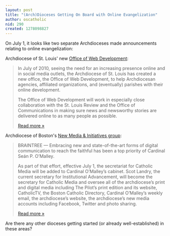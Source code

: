 ```yaml
---
layout: post
title: "(Arch)Dioceses Getting On Board with Online Evangelization"
author: oscatholic
nid: 290
created: 1278098827
---
```

<p>On July 1, it looks like two separate Archdioceses made announcements relating to online evangelization:</p>
<p>Archdiocese of St. Louis&#39; new <a href="http://archstl.org/webdev">Office of Web Development</a>:</p>
<blockquote>
<p>In July of 2010, seeing the need for an increasing presence online and in social media outlets, the Archdiocese of St. Louis has created a new office, the Office of Web Development, to help Archdiocesan agencies, affiliated organizations, and (eventually) parishes with their online development.</p>
<p>The Office of Web Development will work in especially close collaboration with the St. Louis Review and the Office of Communications in making sure news and newsworthy stories are delivered online to as many people as possible.</p>
<p><a href="http://archstl.org/webdev">Read more &raquo;</a></p>
</blockquote>
<p>Archdiocese of Boston&#39;s <a href="http://www.bostoncatholic.org/catholicmedia.aspx">New Media &amp; Initiatives group</a>:</p>
<blockquote>
<p>BRAINTREE &mdash; Embracing new and state-of-the-art forms of digital communication to reach the faithful has been a top priority of Cardinal Se&aacute;n P. O&rsquo;Malley.</p>
<p>As part of that effort, effective July 1, the secretariat for Catholic Media will be added to Cardinal O&rsquo;Malley&rsquo;s cabinet. Scot Landry, the current secretary for Institutional Advancement, will become the secretary for Catholic Media and oversee all of the archdiocese&rsquo;s print and digital media including The Pilot&rsquo;s print edition and its website, CatholicTV, the Boston Catholic Directory, Cardinal O&rsquo;Malley&rsquo;s weekly email, the archdiocese&rsquo;s website, the archdiocese&rsquo;s new media accounts including Facebook, Twitter and photo sharing.</p>
<p><a href="http://www.thebostonpilot.com/article.asp?ID=11853">Read more &raquo;</a></p>
</blockquote>
<p>Are there any other dioceses getting started (or already well-established) in these areas?</p>
